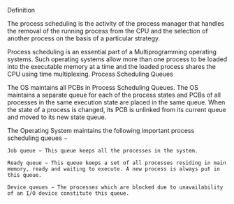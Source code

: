 Definition

The process scheduling is the activity of the process manager that handles the removal of the running process from the CPU and the selection of another process on the basis of a particular strategy.

Process scheduling is an essential part of a Multiprogramming operating systems. Such operating systems allow more than one process to be loaded into the executable memory at a time and the loaded process shares the CPU using time multiplexing.
Process Scheduling Queues

The OS maintains all PCBs in Process Scheduling Queues. The OS maintains a separate queue for each of the process states and PCBs of all processes in the same execution state are placed in the same queue. When the state of a process is changed, its PCB is unlinked from its current queue and moved to its new state queue.

The Operating System maintains the following important process scheduling queues −

    Job queue − This queue keeps all the processes in the system.

    Ready queue − This queue keeps a set of all processes residing in main memory, ready and waiting to execute. A new process is always put in this queue.

    Device queues − The processes which are blocked due to unavailability of an I/O device constitute this queue.

